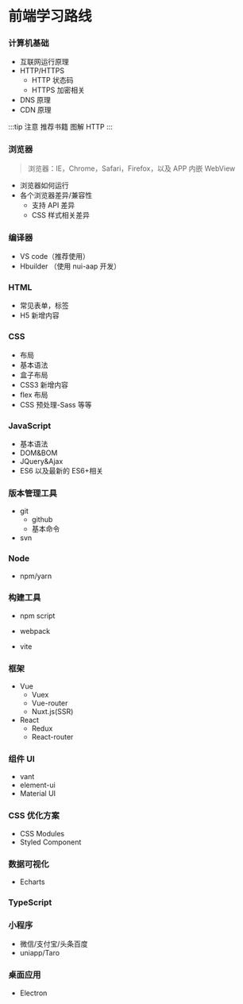 # 前端学习路线

### 计算机基础

- 互联网运行原理
- HTTP/HTTPS
  - HTTP 状态码
  - HTTPS 加密相关
- DNS 原理
- CDN 原理

:::tip 注意
推荐书籍 图解 HTTP
:::

### 浏览器

> 浏览器：IE，Chrome，Safari，Firefox，以及 APP 内嵌 WebView

- 浏览器如何运行
- 各个浏览器差异/兼容性
  - 支持 API 差异
  - CSS 样式相关差异

### 编译器

- VS code（推荐使用）
- Hbuilder （使用 nui-aap 开发）

### HTML

- 常见表单，标签
- H5 新增内容

### CSS

- 布局
- 基本语法
- 盒子布局
- CSS3 新增内容
- flex 布局
- CSS 预处理-Sass 等等

### JavaScript

- 基本语法
- DOM&BOM
- JQuery&Ajax
- ES6 以及最新的 ES6+相关

### 版本管理工具

- git
  - github
  - 基本命令
- svn

### Node

- npm/yarn

### 构建工具

- npm script
- webpack

- vite

### 框架

- Vue
  - Vuex
  - Vue-router
  - Nuxt.js(SSR)
- React
  - Redux
  - React-router

### 组件 UI

- vant
- element-ui
- Material UI

### CSS 优化方案

- CSS Modules
- Styled Component

### 数据可视化

- Echarts

### TypeScript

### 小程序

- 微信/支付宝/头条百度
- uniapp/Taro

### 桌面应用

- Electron
